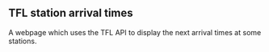 ## TFL station arrival times
A webpage which uses the TFL API to display the next arrival times at some stations.
